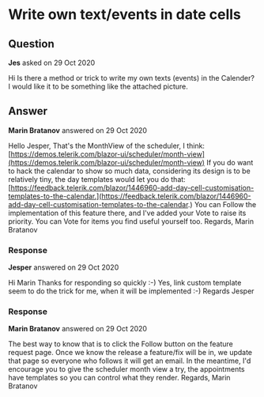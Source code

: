 # Write own text/events in date cells

## Question

**Jes** asked on 29 Oct 2020

Hi Is there a method or trick to write my own texts (events) in the Calender? I would like it to be something like the attached picture.

## Answer

**Marin Bratanov** answered on 29 Oct 2020

Hello Jesper, That's the MonthView of the scheduler, I think: [https://demos.telerik.com/blazor-ui/scheduler/month-view](https://demos.telerik.com/blazor-ui/scheduler/month-view) If you do want to hack the calendar to show so much data, considering its design is to be relatively tiny, the day templates would let you do that: [https://feedback.telerik.com/blazor/1446960-add-day-cell-customisation-templates-to-the-calendar.](https://feedback.telerik.com/blazor/1446960-add-day-cell-customisation-templates-to-the-calendar.) You can Follow the implementation of this feature there, and I've added your Vote to raise its priority. You can Vote for items you find useful yourself too. Regards, Marin Bratanov

### Response

**Jesper** answered on 29 Oct 2020

Hi Marin Thanks for responding so quickly :-) Yes, link custom template seem to do the trick for me, when it will be implemented :-) Regards Jesper

### Response

**Marin Bratanov** answered on 29 Oct 2020

The best way to know that is to click the Follow button on the feature request page. Once we know the release a feature/fix will be in, we update that page so everyone who follows it will get an email. In the meantime, I'd encourage you to give the scheduler month view a try, the appointments have templates so you can control what they render. Regards, Marin Bratanov

